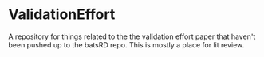 # ValidationEffort

A repository for things related to the the validation effort paper that haven't been pushed up to the  batsRD repo. This is mostly a place for lit review. 
